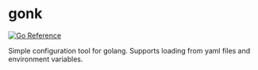 # gonk

[![Go Reference](https://pkg.go.dev/badge/github.com/mr55p-dev/gonk.svg)](https://pkg.go.dev/github.com/mr55p-dev/gonk)

Simple configuration tool for golang. Supports loading from yaml files and environment variables.


